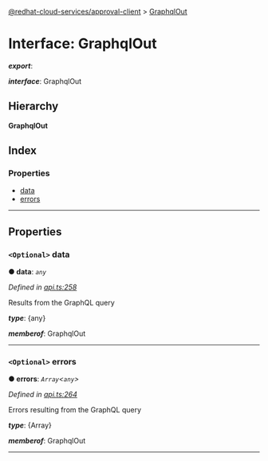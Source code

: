 [@redhat-cloud-services/approval-client](../README.md) > [GraphqlOut](../interfaces/graphqlout.md)

# Interface: GraphqlOut

*__export__*: 

*__interface__*: GraphqlOut

## Hierarchy

**GraphqlOut**

## Index

### Properties

* [data](graphqlout.md#data)
* [errors](graphqlout.md#errors)

---

## Properties

<a id="data"></a>

### `<Optional>` data

**● data**: *`any`*

*Defined in [api.ts:258](https://github.com/RedHatInsights/javascript-clients/blob/master/packages/approval/api.ts#L258)*

Results from the GraphQL query

*__type__*: {any}

*__memberof__*: GraphqlOut

___
<a id="errors"></a>

### `<Optional>` errors

**● errors**: *`Array`<`any`>*

*Defined in [api.ts:264](https://github.com/RedHatInsights/javascript-clients/blob/master/packages/approval/api.ts#L264)*

Errors resulting from the GraphQL query

*__type__*: {Array}

*__memberof__*: GraphqlOut

___

